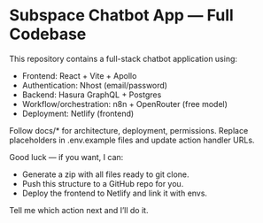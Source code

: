 # Subspace Chatbot App — Full Codebase

This repository contains a full-stack chatbot application using:
- Frontend: React + Vite + Apollo
- Authentication: Nhost (email/password)
- Backend: Hasura GraphQL + Postgres
- Workflow/orchestration: n8n + OpenRouter (free model)
- Deployment: Netlify (frontend)

Follow docs/* for architecture, deployment, permissions. Replace placeholders in .env.example files and update action handler URLs.

Good luck — if you want, I can:
- Generate a zip with all files ready to git clone.
- Push this structure to a GitHub repo for you.
- Deploy the frontend to Netlify and link it with envs.

Tell me which action next and I’ll do it.
